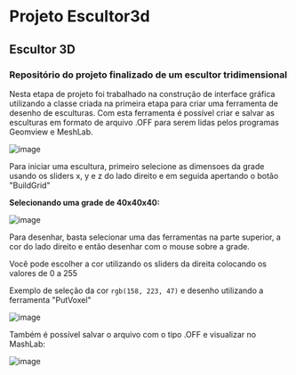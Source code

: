 # Projeto Escultor3d
## Escultor 3D
### Repositório do projeto finalizado de um escultor tridimensional 

  Nesta etapa de projeto foi trabalhado na construção de interface gráfica utilizando a classe criada na primeira etapa para criar uma ferramenta de desenho de esculturas. Com esta ferramenta é possível criar e salvar as esculturas em formato de arquivo .OFF para serem lidas pelos programas Geomview e MeshLab. 
  
  ![image](https://user-images.githubusercontent.com/50055001/209261441-ea96edd0-8b3f-4f46-b917-d13e312e0988.png)
  

Para iniciar uma escultura, primeiro selecione as dimensoes da grade usando os sliders x, y e z do lado direito e em seguida apertando o botão "BuildGrid"

**Selecionando uma grade de 40x40x40:**

![image](https://user-images.githubusercontent.com/50055001/209283277-10ea121d-a192-4e07-956f-aa78060839ae.png)

Para desenhar, basta selecionar uma das ferramentas na parte superior, a cor do lado direito e então desenhar com o mouse sobre a grade.

Você pode escolher a cor utilizando os sliders da direita colocando os valores de 0 a 255 

Exemplo de seleção da cor `rgb(158, 223, 47)` e desenho utilizando a ferramenta "PutVoxel"

![image](https://user-images.githubusercontent.com/50055001/209284612-d181d05a-50b6-4028-829f-e5a1e2156aa7.png)

Também é possível salvar o arquivo com o tipo .OFF e visualizar no MashLab:

![image](https://user-images.githubusercontent.com/50055001/209284822-4c090953-bd4e-42be-80e5-c2037fbce8a0.png)



